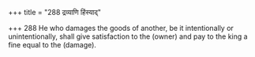 +++
title = "288 द्रव्याणि हिंस्याद्"

+++
288	He who damages the goods of another, be it intentionally or unintentionally, shall give satisfaction to the (owner) and pay to the king a fine equal to the (damage).